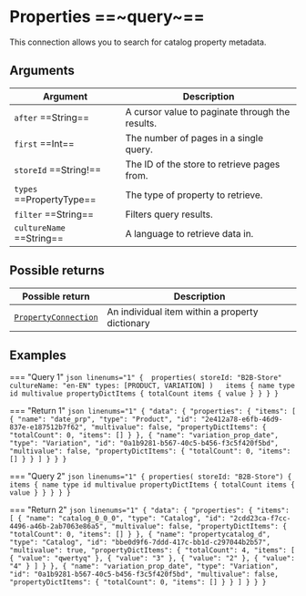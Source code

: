 # Properties ==~query~==

This connection allows you to search for catalog property metadata.

## Arguments

| Argument                   	| Description                                                	|
|----------------------------	|------------------------------------------------------------	|
| `after`  ==String==       	| A cursor value to paginate through the results.           	|
| `first`  ==Int==           	| The number of pages in a single query.                    	|
| `storeId`  ==String!==     	| The ID of the store to retrieve pages from.   	            |
| `types`  ==PropertyType==  	| The type of property to retrieve.                          	|
| `filter`  ==String==       	| Filters query results.                                    	|
| `cultureName`  ==String==  	| A language to retrieve data in.                            	|

## Possible returns

| Possible return                                                       	| Description                                      	|
|-----------------------------------------------------------------------	|-------------------------------------------------	|
| [`PropertyConnection`](../objects/Property/PropertyConnection.md)       | An individual item within a property dictionary 	|


## Examples

=== "Query 1"
    ```json linenums="1"
    { 
      properties(
        storeId: "B2B-Store"
        cultureName: "en-EN"
        types: [PRODUCT, VARIATION]
      )  
        items {
          name
          type
          id
          multivalue
          propertyDictItems {
            totalCount
            items {
              value
            }
          }
        }
      }
    ```

=== "Return 1"
    ```json linenums="1"
    {
      "data": {
        "properties": {
          "items": [
            {
              "name": "date_prp",
              "type": "Product",
              "id": "2e412a78-e6fb-46d9-837e-e187512b7f62",
              "multivalue": false,
              "propertyDictItems": {
                "totalCount": 0,
                "items": []
              }
            },
            {
              "name": "variation_prop_date",
              "type": "Variation",
              "id": "0a1b9281-b567-40c5-b456-f3c5f420f5bd",
              "multivalue": false,
              "propertyDictItems": {
                "totalCount": 0,
                "items": []
              }
            }
          ]
        }
      }
    }
    ```
    
=== "Query 2"
    ```json linenums="1"
    {
      properties(
        storeId: "B2B-Store")
      {
        items {
          name
          type
          id
          multivalue
          propertyDictItems {
            totalCount
            items {
              value
            }
          }
        }
      }
    }
    ```

=== "Return 2"
    ```json linenums="1"
    {
      "data": {
        "properties": {
          "items": [
            {
              "name": "catalog_0_0_0",
              "type": "Catalog",
              "id": "2cdd23ca-f7cc-4496-a46b-2ab7063e86a5",
              "multivalue": false,
              "propertyDictItems": {
                "totalCount": 0,
                "items": []
              }
            },
            {
              "name": "propertycatalog_d",
              "type": "Catalog",
              "id": "bbe0d9f6-7ddd-417c-bb1d-c297044b2b57",
              "multivalue": true,
              "propertyDictItems": {
                "totalCount": 4,
                "items": [
                  {
                    "value": "qwertyq"
                  },
                  {
                    "value": "3"
                  },
                  {
                    "value": "2"
                  },
                  {
                    "value": "4"
                  }
                ]
              }
            },
            {
              "name": "variation_prop_date",
              "type": "Variation",
              "id": "0a1b9281-b567-40c5-b456-f3c5f420f5bd",
              "multivalue": false,
              "propertyDictItems": {
                "totalCount": 0,
                "items": []
              }
            }
          ]
        }
      }
    }
    ```  
